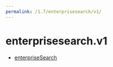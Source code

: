 ```yaml
---
permalink: /1.7/enterprisesearch/v1/
---
```


# enterprisesearch.v1



* [enterpriseSearch](enterpriseSearch.md)